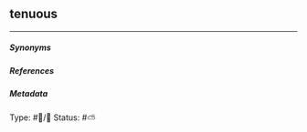 
## tenuous  # 


___

##### Synonyms



##### References 



##### Metadata

Type: #🔵/💬 
Status: #⛅️ 